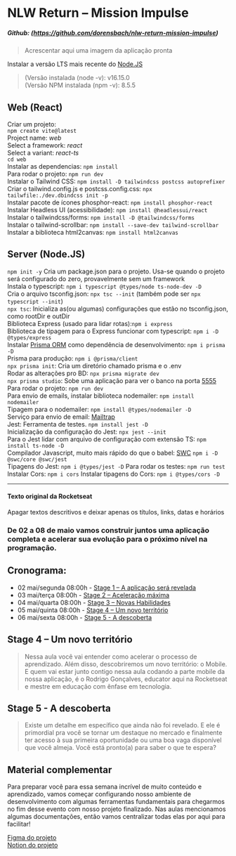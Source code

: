 # NLW Return – Mission Impulse
##### Github: (https://github.com/dorensbach/nlw-return-mission-impulse)

>Acrescentar aqui uma imagem da aplicação pronta

Instalar a versão LTS mais recente do [Node.JS](https://nodejs.org)
>(Versão instalada (node -v): v16.15.0\
(Versão NPM instalada (npm -v): 8.5.5

## Web (React)
Criar um projeto:\
`npm create vite@latest`\
Project name: *web*\
Select a framework: *react*\
Select a variant: *react-ts*\
`cd web`\
Instalar as dependencias: `npm install`\
Para rodar o projeto: `npm run dev`\
Instalar o Tailwind CSS: `npm install -D tailwindcss postcss autoprefixer`\
Criar o tailwind.config.js e postcss.config.css: `npx tailwfile:./dev.dbindcss init -p`\
Instalar pacote de ícones phosphor-react: `npm install phosphor-react`\
Instalar Headless UI (acessibilidade): `npm install @headlessui/react`\
Instalar o tailwindcss/forms: `npm install -D @tailwindcss/forms`\
Instalar o tailwind-scrollbar: `npm install --save-dev tailwind-scrollbar`\
Instalar a biblioteca html2canvas: `npm install html2canvas`

## Server (Node.JS)
`npm init -y` Cria um package.json para o projeto. Usa-se quando o projeto será configurado do zero, provavelmente sem um framework\
Instala o typescript: `npm i typescript @types/node ts-node-dev -D`\
Cria o arquivo tsconfig.json: `npx tsc --init` (também pode ser `npx typescript --init`)\
`npx tsc`: Inicializa as(ou algumas) configurações que estão no tsconfig.json, como rootDir e outDir\
Biblioteca Express (usado para lidar rotas):`npm i express`\
Biblioteca de tipagem para o Express funcionar com typescript: `npm i -D @types/express`\
Instalar [Prisma ORM](https://www.prisma.io/) como dependência de desenvolvimento: `npm i prisma -D`\
Prisma para produção: `npm i @prisma/client`\
`npx prisma init`: Cria um diretório chamado prisma e o .env\
Rodar as alterações pro BD: `npx prisma migrate dev`\
`npx prisma studio`: Sobe uma aplicação para ver o banco na porta [5555](localhost:5555)\
Para rodar o projeto: `npm run dev`\
Para envio de emails, instalar biblioteca nodemailer: `npm install nodemailer`\
Tipagem para o nodemailer: `npm install @types/nodemailer -D`\
Serviço para envio de email: [Mailtrap](https://mailtrap.io/)\
Jest: Ferramenta de testes. `npm install jest -D`\
Inicialização da configuração do Jest: `npx jest --init`\
Para o Jest lidar com arquivo de configuração com extensão TS: `npm install ts-node -D`\
Compilador Javascript, muito mais rápido do que o babel: [SWC](https://swc.rs/) `npm i -D @swc/core @swc/jest`\
Tipagens do Jest: `npm i @types/jest -D`
Para rodar os testes: `npm run test`
Instalar Cors: `npm i cors`
Instalar tipagens do Cors: `npm i @types/cors -D`

***
#### Texto original da Rocketseat
Apagar textos descritivos e deixar apenas os títulos, links, datas e horários

### De 02 a 08 de maio vamos construir juntos uma aplicação completa e acelerar sua evolução para o próximo nível na programação.

## Cronograma:

* 02 mai/segunda 08:00h - [Stage 1 – A aplicação será revelada](https://nextlevelweek.com/episodios/impulse/aula-1/edicao/8)
* 03 mai/terça 08:00h - [Stage 2 – Aceleração máxima](https://nextlevelweek.com/episodios/impulse/aula-2/edicao/8)
* 04 mai/quarta 08:00h - [Stage 3 – Novas Habilidades](https://nextlevelweek.com/episodios/impulse/aula-3/edicao/8)
* 05 mai/quinta 08:00h - [Stage 4 – Um novo território](https://nextlevelweek.com/episodios/impulse/aula-4/edicao/8)
* 06 mai/sexta 08:00h - [Stage 5 - A descoberta](https://nextlevelweek.com/episodios/origin/aula-5/edicao/8)

## Stage 4 – Um novo território


>Nessa aula você vai entender como acelerar o processo de aprendizado. Além disso, descobriremos um novo território: o Mobile. E quem vai estar junto contigo nessa aula codando a parte mobile da nossa aplicação, é o Rodrigo Gonçalves, educator aqui na Rocketseat e mestre em educação com ênfase em tecnologia.

## Stage 5 - A descoberta


>Existe um detalhe em específico que ainda não foi revelado. E ele é primordial pra você se tornar um destaque no mercado e finalmente ter acesso à sua primeira oportunidade ou uma boa vaga disponível que você almeja. Você está pronto(a) para saber o que te espera?

## Material complementar

Para preparar você para essa semana incrível de muito conteúdo e aprendizado, vamos começar configurando nosso ambiente de desenvolvimento com algumas ferramentas fundamentais para chegarmos no fim desse evento com nosso projeto finalizado. Nas aulas mencionamos algumas documentações, então vamos centralizar todas elas por aqui para facilitar!

[Figma do projeto](https://www.figma.com/community/file/1102912516166573468/Feedback-Widget)\
[Notion do projeto](https://efficient-sloth-d85.notion.site/Impulse-58f2daadb8e1433894420cbc57571087)
